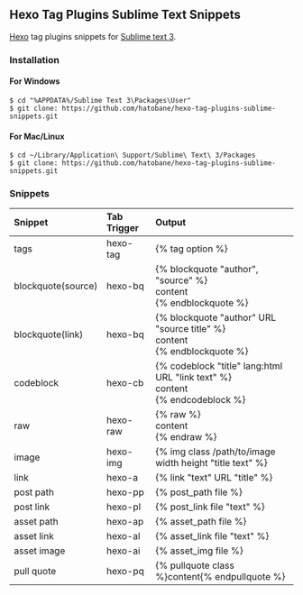 ## Hexo Tag Plugins Sublime Text Snippets

[Hexo](https://hexo.io/ "hexo official site") tag plugins snippets for [Sublime text 3](http://www.sublimetext.com/ "Sublime text 3 official site").  

### Installation

#### For Windows
`$ cd "%APPDATA%/Sublime Text 3\Packages\User"`  
`$ git clone: https://github.com/hatobane/hexo-tag-plugins-sublime-snippets.git`

#### For Mac/Linux
`$ cd ~/Library/Application\ Support/Sublime\ Text\ 3/Packages`  
`$ git clone: https://github.com/hatobane/hexo-tag-plugins-sublime-snippets.git`

### Snippets
Snippet            | Tab Trigger   | Output
:-----------       | :-----------  | :-----------
tags               | hexo-tag      | {% tag option %}
blockquote(source) | hexo-bq       | {% blockquote "author", "source" %} <br> content <br> {% endblockquote %}
blockquote(link)   | hexo-bq       | {% blockquote "author" URL "source title" %} <br> content <br> {% endblockquote %}
codeblock          | hexo-cb       | {% codeblock "title" lang:html URL "link text" %} <br> content <br> {% endcodeblock %}
raw                | hexo-raw      | {% raw %} <br> content <br> {% endraw %}
image              | hexo-img      | {% img class /path/to/image width height "title text" %}
link               | hexo-a        | {% link "text" URL "title" %}
post path          | hexo-pp       | {% post_path file %}
post link          | hexo-pl       | {% post_link file "text" %}
asset path         | hexo-ap       | {% asset_path file %}
asset link         | hexo-al       | {% asset_link file "text" %}
asset image        | hexo-ai       | {% asset_img file %}
pull quote         | hexo-pq       | {% pullquote class %}content{% endpullquote %}
